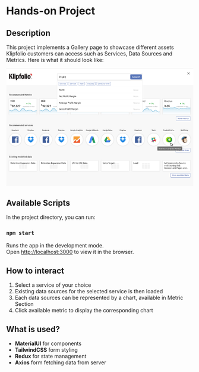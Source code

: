 # Hands-on Project

## Description
This project implements a Gallery page to showcase different assets Klipfolio customers can access such as Services, Data Sources and Metrics. Here is what it should look like:

![alt text](https://github.com/QuocViNguyen/KlipfolioHandOnProject/blob/main/src/media/screenshot.png)



## Available Scripts

In the project directory, you can run:

### `npm start`

Runs the app in the development mode.\
Open [http://localhost:3000](http://localhost:3000) to view it in the browser.

## How to interact

1. Select a service of your choice
2. Existing data sources for the selected service is then loaded
3. Each data sources can be represented by a chart, available in Metric Section
4. Click available metric to display the corresponding chart

## What is used?
- **MaterialUI** for components
- **TailwindCSS** form styling
- **Redux** for state management
- **Axios** form fetching data from server



